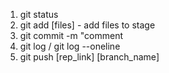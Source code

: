 1. git status
2. git add [files] - add files to stage
3. git commit -m "comment
4. git log / git log --oneline
5. git push [rep_link] [branch_name]